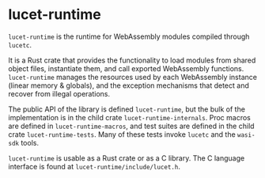 # lucet-runtime

`lucet-runtime` is the runtime for WebAssembly modules compiled through `lucetc`.

It is a Rust crate that provides the functionality to load modules from shared object files,
instantiate them, and call exported WebAssembly functions. `lucet-runtime` manages the resources
used by each WebAssembly instance (linear memory & globals), and the exception mechanisms that
detect and recover from illegal operations.

The public API of the library is defined `lucet-runtime`, but the bulk of the implementation is in
the child crate `lucet-runtime-internals`. Proc macros are defined in `lucet-runtime-macros`, and
test suites are defined in the child crate `lucet-runtime-tests`. Many of these tests invoke
`lucetc` and the `wasi-sdk` tools.

`lucet-runtime` is usable as a Rust crate or as a C library. The C language interface is found at
`lucet-runtime/include/lucet.h`.
